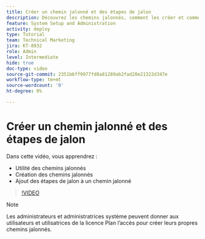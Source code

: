 ```yaml
---
title: Créer un chemin jalonné et des étapes de jalon
description: Découvrez les chemins jalonnés, comment les créer et comment ajouter des étapes de jalon.
feature: System Setup and Administration
activity: deploy
type: Tutorial
team: Technical Marketing
jira: KT-8932
role: Admin
level: Intermediate
hide: true
doc-type: video
source-git-commit: 2351b6ff9977fd8a81289ab2fad28e21322d347e
workflow-type: tm+mt
source-wordcount: '0'
ht-degree: 0%

---
```


# Créer un chemin jalonné et des étapes de jalon

Dans cette vidéo, vous apprendrez :

* Utilité des chemins jalonnés
* Création des chemins jalonnés
* Ajout des étapes de jalon à un chemin jalonné

>[!VIDEO](https://video.tv.adobe.com/v/335204/?quality=12&learn=on)

>[!NOTE]
>
>Les administrateurs et administratrices système peuvent donner aux utilisateurs et utilisatrices de la licence Plan l’accès pour créer leurs propres chemins jalonnés.
